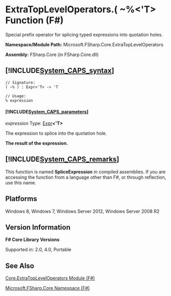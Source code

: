 # ExtraTopLevelOperators.( ~%<'T> Function (F#)

Special prefix operator for splicing typed expressions into quotation holes.

**Namespace/Module Path:** Microsoft.FSharp.Core.ExtraTopLevelOperators

**Assembly:** FSharp.Core (in FSharp.Core.dll)


## [!INCLUDE[System_CAPS_syntax](//System/Token/System_CAPS_syntax_md.md)]

```
// Signature:
( ~% ) : Expr<'T> -> 'T

// Usage:
% expression
```

#### [!INCLUDE[System_CAPS_parameters](//System/Token/System_CAPS_parameters_md.md)]
*expression*
Type: [Expr](http://msdn.microsoft.com/en-us/library/975ca4d3-ac2b-46db-9f01-23cf8b190c6e)**&lt;'T&gt;**


The expression to splice into the quotation hole.



**The result of the expression.**
## [!INCLUDE[System_CAPS_remarks](//System/Token/System_CAPS_remarks_md.md)]
This function is named **SpliceExpression** in compiled assemblies. If you are accessing the function from a language other than F#, or through reflection, use this name.


## Platforms
Windows 8, Windows 7, Windows Server 2012, Windows Server 2008 R2


## Version Information
**F# Core Library Versions**

Supported in: 2.0, 4.0, Portable


## See Also
[Core.ExtraTopLevelOperators Module &#40;F&#35;&#41;](Core.ExtraTopLevelOperators+Module+28%F%2329%.md)

[Microsoft.FSharp.Core Namespace &#40;F&#35;&#41;](Microsoft.FSharp.Core+Namespace+28%F%2329%.md)


